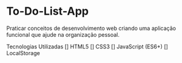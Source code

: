 # To-Do-List-App
Praticar conceitos de desenvolvimento web criando uma aplicação funcional que ajude na organização pessoal.

Tecnologias Utilizadas
[] HTML5
[] CSS3
[] JavaScript (ES6+)
[] LocalStorage
